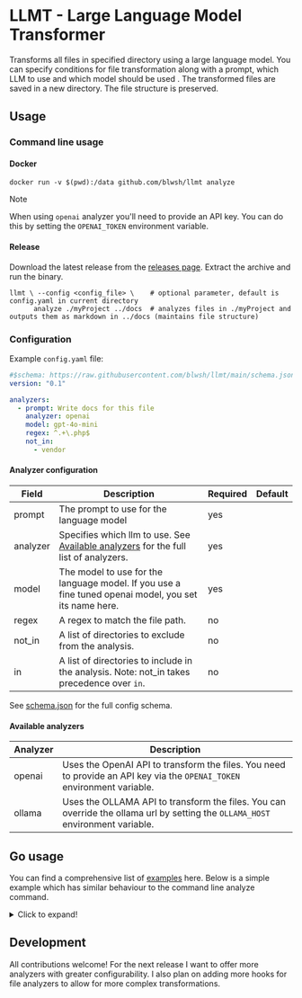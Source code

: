 # LLMT - Large Language Model Transformer

Transforms all files in specified directory using a large language model. You can specify conditions for file
transformation along with a prompt, which LLM to use and which model should be used . The transformed files are saved in
a new directory. The file structure is preserved.

## Usage

### Command line usage

#### Docker

```shell
docker run -v $(pwd):/data github.com/blwsh/llmt analyze
```

> [!NOTE]  
> When using `openai` analyzer you'll need to provide an API key. You can do this by setting the `OPENAI_TOKEN`
> environment variable.

#### Release

Download the latest release from the [releases page](https://github.com/blwsh/llmt/releases). Extract the archive and
run the binary.

```shell
llmt \ --config <config_file> \    # optional parameter, default is config.yaml in current directory
      analyze ./myProject ../docs  # analyzes files in ./myProject and outputs them as markdown in ../docs (maintains file structure)
```

### Configuration

Example `config.yaml` file:

```yaml
#$schema: https://raw.githubusercontent.com/blwsh/llmt/main/schema.json
version: "0.1"

analyzers:
  - prompt: Write docs for this file
    analyzer: openai
    model: gpt-4o-mini
    regex: ^.+\.php$
    not_in:
      - vendor
```

#### Analyzer configuration

| Field    | Description                                                                                                 | Required | Default |
|----------|-------------------------------------------------------------------------------------------------------------|----------|---------|
| prompt   | The prompt to use for the language model                                                                    | yes      |         |
| analyzer | Specifies which llm to use. See [Available analyzers](#available-analyzers) for the full list of analyzers. | yes      |         |
| model    | The model to use for the language model. If you use a fine tuned openai model, you set its name here.       | yes      |         |
| regex    | A regex to match the file path.                                                                             | no       |         |
| not_in   | A list of directories to exclude from the analysis.                                                         | no       |         |
| in       | A list of directories to include in the analysis. Note: not_in takes precedence over `in`.                  | no       |         |

See [schema.json](schema.json) for the full config schema.

#### Available analyzers

| Analyzer | Description                                                                                                                    |
|----------|--------------------------------------------------------------------------------------------------------------------------------|
| openai   | Uses the OpenAI API to transform the files. You need to provide an API key via the `OPENAI_TOKEN` environment variable.        |
| ollama   | Uses the OLLAMA API to transform the files. You can override the ollama url by setting the `OLLAMA_HOST` environment variable. |

## Go usage

You can find a comprehensive list of [examples](examples) here. Below is a simple example which has similar behaviour to
the command line analyze command.

<details>
<summary>Click to expand!</summary>

```go
package main

import (
	"context"

	"github.com/blwsh/llmt/pkg/file_analyzer/openai"
	"github.com/blwsh/llmt/pkg/project_analyzer"
)

func main() {
	ctx := context.Background()

	project_analyzer.New().
		AnalyzeProject(ctx, "myProject", "../docs", []project_analyzer.FileAnalyzer{
			{
				Prompt:        "document this files behaviour",
				Analyzer:      openai.New(openAIToken, "gpt-4o-mini"),
				Condition:     myFancyConditionFunc,
				ResultHandler: myDocsWriterFunc,
			},
		})
}

```

With `Condition` and `ResultHandler` you're able to filter out which files should be processed and how the result should
be processed.

> [!TIP]
> To see a more complete example of the above snippet, see [examples/overview](examples/overview/main.go) directory.
</details>

## Development

All contributions welcome! For the next release I want to offer more analyzers with greater configurability. I also plan
on adding more hooks for file analyzers to allow for more complex transformations.
